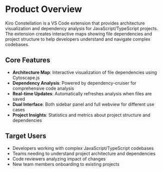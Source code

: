 # Product Overview

Kiro Constellation is a VS Code extension that provides architecture visualization and dependency analysis for JavaScript/TypeScript projects. The extension creates interactive maps showing file dependencies and project structure to help developers understand and navigate complex codebases.

## Core Features

- **Architecture Map**: Interactive visualization of file dependencies using Cytoscape.js
- **Dependency Analysis**: Powered by dependency-cruiser for comprehensive code analysis
- **Real-time Updates**: Automatically refreshes analysis when files are saved
- **Dual Interface**: Both sidebar panel and full webview for different use cases
- **Project Insights**: Statistics and metrics about project structure and dependencies

## Target Users

- Developers working with complex JavaScript/TypeScript codebases
- Teams needing to understand project architecture and dependencies
- Code reviewers analyzing impact of changes
- New team members onboarding to existing projects